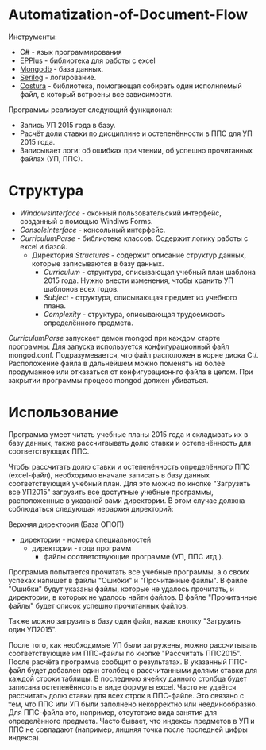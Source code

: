 # Automatization-of-Document-Flow

Инструменты:
 * C# - язык программирования
 * [EPPlus](https://github.com/JanKallman/EPPlus) - библиотека для работы с excel
 * [Mongodb](https://www.mongodb.com/) - база данных.
 * [Serilog](https://serilog.net/) - логирование.
 * [Costura](https://github.com/Fody/Costura) - библиотека, помогающая собирать один исполняемый файл, в который встроены все зависимости.

Программы реализует следующий функционал:
 * Запись УП 2015 года в базу.
 * Расчёт доли ставки по дисциплине и остепенённости в ППС для УП 2015 года.
 * Записывает логи: об ошибках при чтении, об успешно прочитанных файлах (УП, ППС).

# Структура 

 * _WindowsInterface_ - оконный пользовательский интерфейс, созданный с помощью Windiws Forms.
 * _ConsoleInterface_ - консольный интерфейс.
 * _СurriculumParse_ - библиотека классов. Содержит логику работы с excel и базой.
   * Директория _Structures_ - содержит описание структур данных, которые записываются в базу данных.
     * _Curriculum_ - структура, описывающая учебный план шаблона 2015 года. Нужно внести изменения, чтобы хранить УП шаблонов всех годов.
     * _Subject_ - структура, описывающая предмет из учебного плана.
     * _Complexity_ - структура, описывающая трудоемкость определённого предмета. 
     
  _СurriculumParse_ запускает демон mongod при каждом старте программы. Для запуска используется конфигурационный файл mongod.conf. Подразумевается, что файл расположен в корне диска C:/. Расположение файла в дальнейшем можно поменять на более продуманное или отказаться от конфигурационнго файла в целом. При закрытии программы процесс mongod должен убиваться.
  
# Использование

Программа умеет читать учебные планы 2015 года и складывать их в базу данных, также рассчитвывать долю ставки и остепенённость для соответствующих ППС.

Чтобы рассчитать долю ставки и остепенённость определённого ППС (excel-файл), необходимо вначале записать в базу данных соответствующий учебный план.
Для это можно по кнопке "Загрузить все УП2015" загрузить все доступные учебные программы, расположенные в указаной вами директории.
В этом случае должна соблюдаться следующая иерархия директорий:

Верхняя директория (База ОПОП)
* директории - номера специальностей
  * директории - года программ
    * файлы соответствующие программе (УП, ППС итд.).

Программа попытается прочитать все учебные программы, а о своих успехах напишет в файлы "Ошибки" и "Прочитанные файлы".
В файле "Ошибки" будут указаны файлы, которые не удалось прочитать, и директории, в которых не удалось найти файлов.
В файле "Прочитанные файлы" будет список успешно прочитанных файлов.

Также можно загрузить в базу один файл, нажав кнопку "Загрузить один УП2015".

После того, как необходимые УП были загружены, можно рассчитывать соответствующие им ППС-файлы по кнопке "Рассчитать ППС2015". После расчёта программа сообщит о результатах.
В указанный ППС-файл будет добавлен один столбец с рассчитанными долями ставки для каждой строки таблицы. В последнюю ячейку данного столбца будет записана остепенённсоть в виде формулы excel.
Часто не удаётся рассчитать долю ставки для всех строк в ППС-файле. Это связано с тем, что ППС или УП были заполнено некорректно или неединообразно. Для ППС-файла это, например, отсутствие вида занятия для определённого предмета.
Часто бывает, что индексы предметов в УП и ППС не совпадают (например, лишняя точка после последней цифры индекса).
